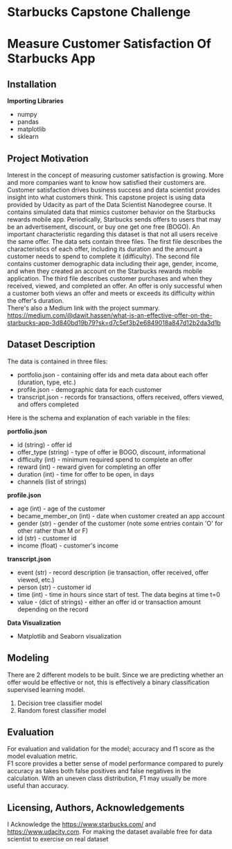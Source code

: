 # Starbucks Capstone Challenge
# Measure Customer Satisfaction Of Starbucks App

## Installation
**Importing Libraries**</br>
* numpy
* pandas
* matplotlib
* sklearn

## Project Motivation
Interest in the concept of measuring customer satisfaction is growing. More and more companies want to know how satisfied their customers are. Customer satisfaction drives business success and data scientist provides insight into what customers think. This capstone project is using data provided by Udacity as part of the Data Scientist Nanodegree course. It contains simulated data that mimics customer behavior on the Starbucks rewards mobile app. Periodically, Starbucks sends offers to users that may be an advertisement, discount, or buy one get one free (BOGO). An important characteristic regarding this dataset is that not all users receive the same offer.
The data sets contain three files. The first file describes the characteristics of each offer, including its duration and the amount a customer needs to spend to complete it (difficulty). The second file contains customer demographic data including their age, gender, income, and when they created an account on the Starbucks rewards mobile application. The third file describes customer purchases and when they received, viewed, and completed an offer. An offer is only successful when a customer both views an offer and meets or exceeds its difficulty within the offer's duration.</br> There's also a Medium link with the project summary. https://medium.com/@dawit.hassen/what-is-an-effective-offer-on-the-starbucks-app-3d840bd19b79?sk=d7c5ef3b2e6849018a847d12b2da3d1b

## Dataset Description 
The data is contained in three files:

* portfolio.json - containing offer ids and meta data about each offer (duration, type, etc.)
* profile.json - demographic data for each customer
* transcript.json - records for transactions, offers received, offers viewed, and offers completed

Here is the schema and explanation of each variable in the files:

**portfolio.json**
* id (string) - offer id
* offer_type (string) - type of offer ie BOGO, discount, informational
* difficulty (int) - minimum required spend to complete an offer
* reward (int) - reward given for completing an offer
* duration (int) - time for offer to be open, in days
* channels (list of strings)

**profile.json**
* age (int) - age of the customer 
* became_member_on (int) - date when customer created an app account
* gender (str) - gender of the customer (note some entries contain 'O' for other rather than M or F)
* id (str) - customer id
* income (float) - customer's income

**transcript.json**
* event (str) - record description (ie transaction, offer received, offer viewed, etc.)
* person (str) - customer id
* time (int) - time in hours since start of test. The data begins at time t=0
* value - (dict of strings) - either an offer id or transaction amount depending on the record

**Data Visualization**</br>
* Matplotlib and Seaborn visualization </br>
## Modeling 
There are 2 different models to be built. Since we are predicting whether an offer would be effective or not, this is effectively a binary classification supervised learning model. </br>
1. Decision tree classifier model
2. Random forest classifier model

## Evaluation
For evaluation and validation for the model; accuracy and f1 score as the model evaluation metric.</br> F1 score provides a better sense of model performance compared to purely accuracy as takes both false positives and false negatives in the calculation. With an uneven class distribution, F1 may usually be more useful than accuracy.

## Licensing, Authors, Acknowledgements
  I Acknowledge the https://www.starbucks.com/ and https://www.udacity.com. For making the dataset available free for data scientist to exercise on real dataset

